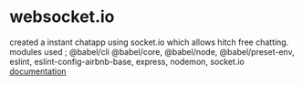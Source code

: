 # websocket.io
created a instant chatapp using socket.io which allows hitch free chatting.
modules used ;  @babel/cli
    @babel/core,
    @babel/node,
    @babel/preset-env,
    eslint,
    eslint-config-airbnb-base,
    express,
    nodemon,
    socket.io
    [documentation](https://chatappon.herokuapp.com/)
